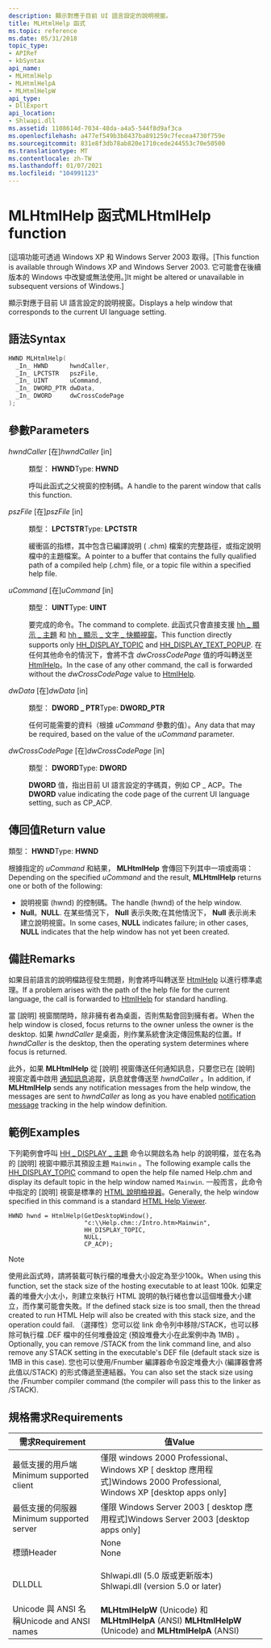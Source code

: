 ```yaml
---
description: 顯示對應于目前 UI 語言設定的說明視窗。
title: MLHtmlHelp 函式
ms.topic: reference
ms.date: 05/31/2018
topic_type:
- APIRef
- kbSyntax
api_name:
- MLHtmlHelp
- MLHtmlHelpA
- MLHtmlHelpW
api_type:
- DllExport
api_location:
- Shlwapi.dll
ms.assetid: 1108614d-7034-48da-a4a5-544f8d9af3ca
ms.openlocfilehash: a477ef549b3b8437ba891259c7fecea4730f759e
ms.sourcegitcommit: 831e8f3db78ab820e1710cede244553c70e50500
ms.translationtype: MT
ms.contentlocale: zh-TW
ms.lasthandoff: 01/07/2021
ms.locfileid: "104991123"
---
```

# <a name="mlhtmlhelp-function"></a><span data-ttu-id="2a648-103">MLHtmlHelp 函式</span><span class="sxs-lookup"><span data-stu-id="2a648-103">MLHtmlHelp function</span></span>

<span data-ttu-id="2a648-104">\[這項功能可透過 Windows XP 和 Windows Server 2003 取得。</span><span class="sxs-lookup"><span data-stu-id="2a648-104">\[This function is available through Windows XP and Windows Server 2003.</span></span> <span data-ttu-id="2a648-105">它可能會在後續版本的 Windows 中改變或無法使用。\]</span><span class="sxs-lookup"><span data-stu-id="2a648-105">It might be altered or unavailable in subsequent versions of Windows.\]</span></span>

<span data-ttu-id="2a648-106">顯示對應于目前 UI 語言設定的說明視窗。</span><span class="sxs-lookup"><span data-stu-id="2a648-106">Displays a help window that corresponds to the current UI language setting.</span></span>

## <a name="syntax"></a><span data-ttu-id="2a648-107">語法</span><span class="sxs-lookup"><span data-stu-id="2a648-107">Syntax</span></span>


```C++
HWND MLHtmlHelp(
  _In_ HWND      hwndCaller,
  _In_ LPCTSTR   pszFile,
  _In_ UINT      uCommand,
  _In_ DWORD_PTR dwData,
  _In_ DWORD     dwCrossCodePage
);
```



## <a name="parameters"></a><span data-ttu-id="2a648-108">參數</span><span class="sxs-lookup"><span data-stu-id="2a648-108">Parameters</span></span>

<dl> <dt>

<span data-ttu-id="2a648-109">*hwndCaller* \[在\]</span><span class="sxs-lookup"><span data-stu-id="2a648-109">*hwndCaller* \[in\]</span></span>
</dt> <dd>

<span data-ttu-id="2a648-110">類型： **HWND**</span><span class="sxs-lookup"><span data-stu-id="2a648-110">Type: **HWND**</span></span>

<span data-ttu-id="2a648-111">呼叫此函式之父視窗的控制碼。</span><span class="sxs-lookup"><span data-stu-id="2a648-111">A handle to the parent window that calls this function.</span></span>

</dd> <dt>

<span data-ttu-id="2a648-112">*pszFile* \[在\]</span><span class="sxs-lookup"><span data-stu-id="2a648-112">*pszFile* \[in\]</span></span>
</dt> <dd>

<span data-ttu-id="2a648-113">類型： **LPCTSTR**</span><span class="sxs-lookup"><span data-stu-id="2a648-113">Type: **LPCTSTR**</span></span>

<span data-ttu-id="2a648-114">緩衝區的指標，其中包含已編譯說明 ( .chm) 檔案的完整路徑，或指定說明檔中的主題檔案。</span><span class="sxs-lookup"><span data-stu-id="2a648-114">A pointer to a buffer that contains the fully qualified path of a compiled help (.chm) file, or a topic file within a specified help file.</span></span>

</dd> <dt>

<span data-ttu-id="2a648-115">*uCommand* \[在\]</span><span class="sxs-lookup"><span data-stu-id="2a648-115">*uCommand* \[in\]</span></span>
</dt> <dd>

<span data-ttu-id="2a648-116">類型： **UINT**</span><span class="sxs-lookup"><span data-stu-id="2a648-116">Type: **UINT**</span></span>

<span data-ttu-id="2a648-117">要完成的命令。</span><span class="sxs-lookup"><span data-stu-id="2a648-117">The command to complete.</span></span> <span data-ttu-id="2a648-118">此函式只會直接支援 [hh \_ 顯示 \_ 主題](/previous-versions/windows/desktop/htmlhelp/hh-display-topic-command) 和 [hh \_ 顯示 \_ 文字 \_ 快顯視窗](/previous-versions/windows/desktop/htmlhelp/hh-display-text-popup-command)。</span><span class="sxs-lookup"><span data-stu-id="2a648-118">This function directly supports only [HH\_DISPLAY\_TOPIC](/previous-versions/windows/desktop/htmlhelp/hh-display-topic-command) and [HH\_DISPLAY\_TEXT\_POPUP](/previous-versions/windows/desktop/htmlhelp/hh-display-text-popup-command).</span></span> <span data-ttu-id="2a648-119">在任何其他命令的情況下，會將不含 *dwCrossCodePage* 值的呼叫轉送至 [HtmlHelp](/previous-versions/windows/desktop/htmlhelp/accessing-the-html-help-api)。</span><span class="sxs-lookup"><span data-stu-id="2a648-119">In the case of any other command, the call is forwarded without the *dwCrossCodePage* value to [HtmlHelp](/previous-versions/windows/desktop/htmlhelp/accessing-the-html-help-api).</span></span>

</dd> <dt>

<span data-ttu-id="2a648-120">*dwData* \[在\]</span><span class="sxs-lookup"><span data-stu-id="2a648-120">*dwData* \[in\]</span></span>
</dt> <dd>

<span data-ttu-id="2a648-121">類型： **DWORD \_ PTR**</span><span class="sxs-lookup"><span data-stu-id="2a648-121">Type: **DWORD\_PTR**</span></span>

<span data-ttu-id="2a648-122">任何可能需要的資料（根據 *uCommand* 參數的值）。</span><span class="sxs-lookup"><span data-stu-id="2a648-122">Any data that may be required, based on the value of the *uCommand* parameter.</span></span>

</dd> <dt>

<span data-ttu-id="2a648-123">*dwCrossCodePage* \[在\]</span><span class="sxs-lookup"><span data-stu-id="2a648-123">*dwCrossCodePage* \[in\]</span></span>
</dt> <dd>

<span data-ttu-id="2a648-124">類型： **DWORD**</span><span class="sxs-lookup"><span data-stu-id="2a648-124">Type: **DWORD**</span></span>

<span data-ttu-id="2a648-125">**DWORD** 值，指出目前 UI 語言設定的字碼頁，例如 CP \_ ACP。</span><span class="sxs-lookup"><span data-stu-id="2a648-125">The **DWORD** value indicating the code page of the current UI language setting, such as CP\_ACP.</span></span>

</dd> </dl>

## <a name="return-value"></a><span data-ttu-id="2a648-126">傳回值</span><span class="sxs-lookup"><span data-stu-id="2a648-126">Return value</span></span>

<span data-ttu-id="2a648-127">類型： **HWND**</span><span class="sxs-lookup"><span data-stu-id="2a648-127">Type: **HWND**</span></span>

<span data-ttu-id="2a648-128">根據指定的 *uCommand* 和結果， **MLHtmlHelp** 會傳回下列其中一項或兩項：</span><span class="sxs-lookup"><span data-stu-id="2a648-128">Depending on the specified *uCommand* and the result, **MLHtmlHelp** returns one or both of the following:</span></span>

-   <span data-ttu-id="2a648-129">說明視窗 (hwnd) 的控制碼。</span><span class="sxs-lookup"><span data-stu-id="2a648-129">The handle (hwnd) of the help window.</span></span>
-   <span data-ttu-id="2a648-130">**Null**。</span><span class="sxs-lookup"><span data-stu-id="2a648-130">**NULL**.</span></span> <span data-ttu-id="2a648-131">在某些情況下， **Null** 表示失敗;在其他情況下， **Null** 表示尚未建立說明視窗。</span><span class="sxs-lookup"><span data-stu-id="2a648-131">In some cases, **NULL** indicates failure; in other cases, **NULL** indicates that the help window has not yet been created.</span></span>

## <a name="remarks"></a><span data-ttu-id="2a648-132">備註</span><span class="sxs-lookup"><span data-stu-id="2a648-132">Remarks</span></span>

<span data-ttu-id="2a648-133">如果目前語言的說明檔路徑發生問題，則會將呼叫轉送至 [HtmlHelp](/previous-versions/windows/desktop/htmlhelp/accessing-the-html-help-api) 以進行標準處理。</span><span class="sxs-lookup"><span data-stu-id="2a648-133">If a problem arises with the path of the help file for the current language, the call is forwarded to [HtmlHelp](/previous-versions/windows/desktop/htmlhelp/accessing-the-html-help-api) for standard handling.</span></span>

<span data-ttu-id="2a648-134">當 [說明] 視窗關閉時，除非擁有者為桌面，否則焦點會回到擁有者。</span><span class="sxs-lookup"><span data-stu-id="2a648-134">When the help window is closed, focus returns to the owner unless the owner is the desktop.</span></span> <span data-ttu-id="2a648-135">如果 *hwndCaller* 是桌面，則作業系統會決定傳回焦點的位置。</span><span class="sxs-lookup"><span data-stu-id="2a648-135">If *hwndCaller* is the desktop, then the operating system determines where focus is returned.</span></span>

<span data-ttu-id="2a648-136">此外，如果 **MLHtmlHelp** 從 [說明] 視窗傳送任何通知訊息，只要您已在 [說明] 視窗定義中啟用 [通知訊息](/previous-versions/windows/desktop/htmlhelp/about-notification-messages)追蹤，訊息就會傳送至 *hwndCaller* 。</span><span class="sxs-lookup"><span data-stu-id="2a648-136">In addition, if **MLHtmlHelp** sends any notification messages from the help window, the messages are sent to *hwndCaller* as long as you have enabled [notification message](/previous-versions/windows/desktop/htmlhelp/about-notification-messages) tracking in the help window definition.</span></span>

## <a name="examples"></a><span data-ttu-id="2a648-137">範例</span><span class="sxs-lookup"><span data-stu-id="2a648-137">Examples</span></span>

<span data-ttu-id="2a648-138">下列範例會呼叫 [HH \_ DISPLAY \_ 主題](/previous-versions/windows/desktop/htmlhelp/hh-display-topic-command) 命令以開啟名為 help 的說明檔，並在名為的 [說明] 視窗中顯示其預設主題 `Mainwin` 。</span><span class="sxs-lookup"><span data-stu-id="2a648-138">The following example calls the [HH\_DISPLAY\_TOPIC](/previous-versions/windows/desktop/htmlhelp/hh-display-topic-command) command to open the help file named Help.chm and display its default topic in the help window named `Mainwin`.</span></span> <span data-ttu-id="2a648-139">一般而言，此命令中指定的 [說明] 視窗是標準的 [HTML 說明檢視器](/previous-versions/windows/desktop/htmlhelp/html-help-viewer-topics)。</span><span class="sxs-lookup"><span data-stu-id="2a648-139">Generally, the help window specified in this command is a standard [HTML Help Viewer](/previous-versions/windows/desktop/htmlhelp/html-help-viewer-topics).</span></span>

``` syntax
HWND hwnd = HtmlHelp(GetDesktopWindow(),
                     "c:\\Help.chm::/Intro.htm>Mainwin",
                     HH_DISPLAY_TOPIC,
                     NULL,
                     CP_ACP);
```

> [!Note]  
> <span data-ttu-id="2a648-140">使用此函式時，請將裝載可執行檔的堆疊大小設定為至少100k。</span><span class="sxs-lookup"><span data-stu-id="2a648-140">When using this function, set the stack size of the hosting executable to at least 100k.</span></span> <span data-ttu-id="2a648-141">如果定義的堆疊大小太小，則建立來執行 HTML 說明的執行緒也會以這個堆疊大小建立，而作業可能會失敗。</span><span class="sxs-lookup"><span data-stu-id="2a648-141">If the defined stack size is too small, then the thread created to run HTML Help will also be created with this stack size, and the operation could fail.</span></span> <span data-ttu-id="2a648-142">（選擇性）您可以從 link 命令列中移除/STACK，也可以移除可執行檔 .DEF 檔中的任何堆疊設定 (預設堆疊大小在此案例中為 1MB) 。</span><span class="sxs-lookup"><span data-stu-id="2a648-142">Optionally, you can remove /STACK from the link command line, and also remove any STACK setting in the executable's DEF file (default stack size is 1MB in this case).</span></span> <span data-ttu-id="2a648-143">您也可以使用/Fnumber 編譯器命令設定堆疊大小 (編譯器會將此值以/STACK) 的形式傳遞至連結器。</span><span class="sxs-lookup"><span data-stu-id="2a648-143">You can also set the stack size using the /Fnumber compiler command (the compiler will pass this to the linker as /STACK).</span></span>

 

## <a name="requirements"></a><span data-ttu-id="2a648-144">規格需求</span><span class="sxs-lookup"><span data-stu-id="2a648-144">Requirements</span></span>



| <span data-ttu-id="2a648-145">需求</span><span class="sxs-lookup"><span data-stu-id="2a648-145">Requirement</span></span> | <span data-ttu-id="2a648-146">值</span><span class="sxs-lookup"><span data-stu-id="2a648-146">Value</span></span> |
|-------------------------------------|---------------------------------------------------------------------------------------------------------------|
| <span data-ttu-id="2a648-147">最低支援的用戶端</span><span class="sxs-lookup"><span data-stu-id="2a648-147">Minimum supported client</span></span><br/> | <span data-ttu-id="2a648-148">僅限 windows 2000 Professional、Windows XP \[ desktop 應用程式\]</span><span class="sxs-lookup"><span data-stu-id="2a648-148">Windows 2000 Professional, Windows XP \[desktop apps only\]</span></span><br/>                                        |
| <span data-ttu-id="2a648-149">最低支援的伺服器</span><span class="sxs-lookup"><span data-stu-id="2a648-149">Minimum supported server</span></span><br/> | <span data-ttu-id="2a648-150">僅限 Windows Server 2003 \[ desktop 應用程式\]</span><span class="sxs-lookup"><span data-stu-id="2a648-150">Windows Server 2003 \[desktop apps only\]</span></span><br/>                                                          |
| <span data-ttu-id="2a648-151">標頭</span><span class="sxs-lookup"><span data-stu-id="2a648-151">Header</span></span><br/>                   | <dl> <span data-ttu-id="2a648-152"><dt>None</dt></span><span class="sxs-lookup"><span data-stu-id="2a648-152"><dt>None</dt></span></span> </dl>                               |
| <span data-ttu-id="2a648-153">DLL</span><span class="sxs-lookup"><span data-stu-id="2a648-153">DLL</span></span><br/>                      | <dl> <span data-ttu-id="2a648-154"><dt>Shlwapi.dll (5.0 版或更新版本) </dt></span><span class="sxs-lookup"><span data-stu-id="2a648-154"><dt>Shlwapi.dll (version 5.0 or later)</dt></span></span> </dl> |
| <span data-ttu-id="2a648-155">Unicode 與 ANSI 名稱</span><span class="sxs-lookup"><span data-stu-id="2a648-155">Unicode and ANSI names</span></span><br/>   | <span data-ttu-id="2a648-156">**MLHtmlHelpW** (Unicode) 和 **MLHtmlHelpA** (ANSI) </span><span class="sxs-lookup"><span data-stu-id="2a648-156">**MLHtmlHelpW** (Unicode) and **MLHtmlHelpA** (ANSI)</span></span><br/>                                               |



 

 
